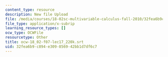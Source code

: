 ```yaml
---
content_type: resource
description: New file Upload
file: /media/courses/18-02sc-multivariable-calculus-fall-2010/32fea6b9c894e309856942bb1d7df6c7_ocw-18_02-f07-lec17_220k.srt
file_type: application/x-subrip
learning_resource_types: []
ocw_type: OCWFile
resourcetype: Other
title: ocw-18_02-f07-lec17_220k.srt
uid: 32fea6b9-c894-e309-8569-42bb1d7df6c7
---
```

